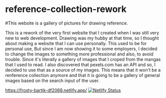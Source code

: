 # reference-collection-rework

#This website is a gallery of pictures for drawing reference.

This is a rework of the very first website that I created when I was still very new to web development.
Drawing was my hubby at that time, so I thought about making a website that I can use personally. This used to be for personal use, But since I am now showing it to some employers, I decided to change the images to something more professional and also, to avoid trouble. Since it's literally a gallery of images that I croped from the mangas that I used to read. I also discovered that pexels.com has an API and so, I decided to use that as a source of my images. This means that it won't be a renference collection anymore and that it is going to be a gallery of general images based on the search input of the user.




https://frosty-bartik-df2068.netlify.app/
[![Netlify Status](https://api.netlify.com/api/v1/badges/50c799b5-560b-486c-9285-04f530d13b8f/deploy-status)](https://app.netlify.com/sites/frosty-bartik-df2068/deploys)
